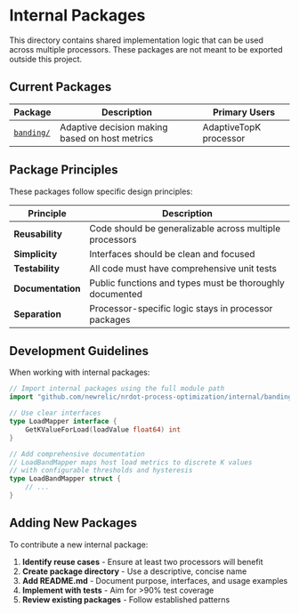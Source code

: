 # Internal Packages

This directory contains shared implementation logic that can be used across multiple processors. These packages are not meant to be exported outside this project.

## Current Packages

| Package | Description | Primary Users |
|---------|-------------|---------------|
| [`banding/`](./banding/) | Adaptive decision making based on host metrics | AdaptiveTopK processor |

## Package Principles

These packages follow specific design principles:

| Principle | Description |
|-----------|-------------|
| **Reusability** | Code should be generalizable across multiple processors |
| **Simplicity** | Interfaces should be clean and focused |
| **Testability** | All code must have comprehensive unit tests |
| **Documentation** | Public functions and types must be thoroughly documented |
| **Separation** | Processor-specific logic stays in processor packages |

## Development Guidelines

When working with internal packages:

```go
// Import internal packages using the full module path
import "github.com/newrelic/nrdot-process-optimization/internal/banding"

// Use clear interfaces
type LoadMapper interface {
    GetKValueForLoad(loadValue float64) int
}

// Add comprehensive documentation
// LoadBandMapper maps host load metrics to discrete K values
// with configurable thresholds and hysteresis
type LoadBandMapper struct {
    // ...
}
```

## Adding New Packages

To contribute a new internal package:

1. **Identify reuse cases** - Ensure at least two processors will benefit
2. **Create package directory** - Use a descriptive, concise name
3. **Add README.md** - Document purpose, interfaces, and usage examples
4. **Implement with tests** - Aim for >90% test coverage
5. **Review existing packages** - Follow established patterns